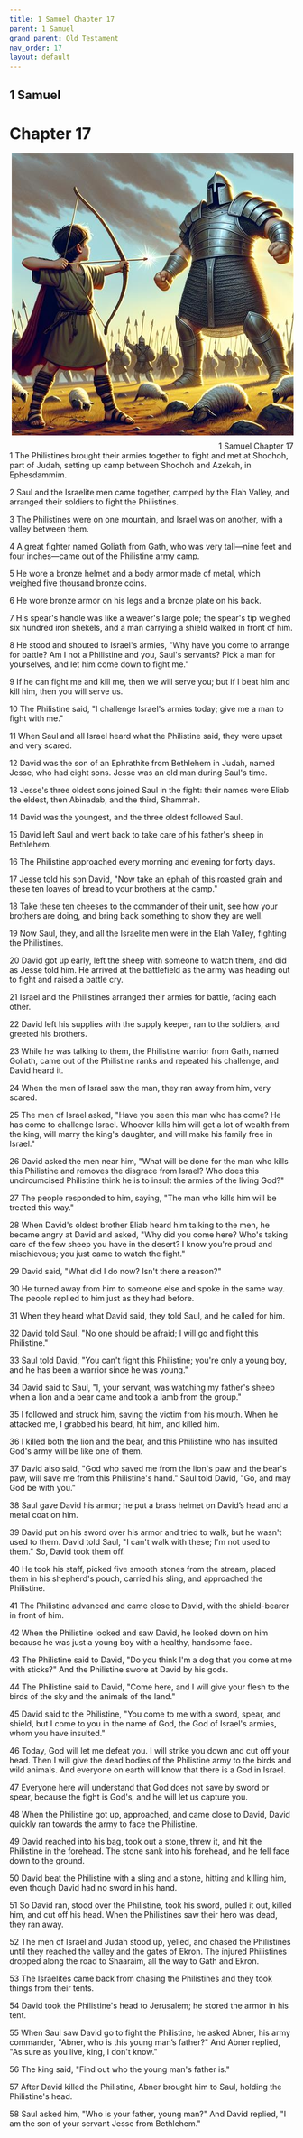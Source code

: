 ```yaml
---
title: 1 Samuel Chapter 17
parent: 1 Samuel
grand_parent: Old Testament
nav_order: 17
layout: default
---
```


## 1 Samuel

# Chapter 17

<div style="clear: both; text-align: right;">
    <img src="/assets/Image/1 Samuel/500/17.jpg" alt="1 Samuel Chapter 17" class="chapter-image" style="max-width: 100%; height: auto; float: right; margin: 0 0 10px 10px; padding-left: 10%;">
    <figcaption style="font-size: 14px;">1 Samuel Chapter 17</figcaption>
</div>
1 The Philistines brought their armies together to fight and met at Shochoh, part of Judah, setting up camp between Shochoh and Azekah, in Ephesdammim.

2 Saul and the Israelite men came together, camped by the Elah Valley, and arranged their soldiers to fight the Philistines.

3 The Philistines were on one mountain, and Israel was on another, with a valley between them.

4 A great fighter named Goliath from Gath, who was very tall—nine feet and four inches—came out of the Philistine army camp.

5 He wore a bronze helmet and a body armor made of metal, which weighed five thousand bronze coins.

6 He wore bronze armor on his legs and a bronze plate on his back.

7 His spear's handle was like a weaver's large pole; the spear's tip weighed six hundred iron shekels, and a man carrying a shield walked in front of him.

8 He stood and shouted to Israel's armies, "Why have you come to arrange for battle? Am I not a Philistine and you, Saul's servants? Pick a man for yourselves, and let him come down to fight me."

9 If he can fight me and kill me, then we will serve you; but if I beat him and kill him, then you will serve us.

10 The Philistine said, "I challenge Israel's armies today; give me a man to fight with me."

11 When Saul and all Israel heard what the Philistine said, they were upset and very scared.

12 David was the son of an Ephrathite from Bethlehem in Judah, named Jesse, who had eight sons. Jesse was an old man during Saul's time.

13 Jesse's three oldest sons joined Saul in the fight: their names were Eliab the eldest, then Abinadab, and the third, Shammah.

14 David was the youngest, and the three oldest followed Saul.

15 David left Saul and went back to take care of his father's sheep in Bethlehem.

16 The Philistine approached every morning and evening for forty days.

17 Jesse told his son David, "Now take an ephah of this roasted grain and these ten loaves of bread to your brothers at the camp."

18 Take these ten cheeses to the commander of their unit, see how your brothers are doing, and bring back something to show they are well.

19 Now Saul, they, and all the Israelite men were in the Elah Valley, fighting the Philistines.

20 David got up early, left the sheep with someone to watch them, and did as Jesse told him. He arrived at the battlefield as the army was heading out to fight and raised a battle cry.

21 Israel and the Philistines arranged their armies for battle, facing each other.

22 David left his supplies with the supply keeper, ran to the soldiers, and greeted his brothers.

23 While he was talking to them, the Philistine warrior from Gath, named Goliath, came out of the Philistine ranks and repeated his challenge, and David heard it.

24 When the men of Israel saw the man, they ran away from him, very scared.

25 The men of Israel asked, "Have you seen this man who has come? He has come to challenge Israel. Whoever kills him will get a lot of wealth from the king, will marry the king's daughter, and will make his family free in Israel."

26 David asked the men near him, "What will be done for the man who kills this Philistine and removes the disgrace from Israel? Who does this uncircumcised Philistine think he is to insult the armies of the living God?"

27 The people responded to him, saying, "The man who kills him will be treated this way."

28 When David's oldest brother Eliab heard him talking to the men, he became angry at David and asked, "Why did you come here? Who's taking care of the few sheep you have in the desert? I know you're proud and mischievous; you just came to watch the fight."

29 David said, "What did I do now? Isn't there a reason?"

30 He turned away from him to someone else and spoke in the same way. The people replied to him just as they had before.

31 When they heard what David said, they told Saul, and he called for him.

32 David told Saul, "No one should be afraid; I will go and fight this Philistine."

33 Saul told David, "You can't fight this Philistine; you're only a young boy, and he has been a warrior since he was young."

34 David said to Saul, "I, your servant, was watching my father's sheep when a lion and a bear came and took a lamb from the group."

35 I followed and struck him, saving the victim from his mouth. When he attacked me, I grabbed his beard, hit him, and killed him.

36 I killed both the lion and the bear, and this Philistine who has insulted God's army will be like one of them.

37 David also said, "God who saved me from the lion's paw and the bear's paw, will save me from this Philistine's hand." Saul told David, "Go, and may God be with you."

38 Saul gave David his armor; he put a brass helmet on David’s head and a metal coat on him.

39 David put on his sword over his armor and tried to walk, but he wasn't used to them. David told Saul, "I can't walk with these; I'm not used to them." So, David took them off.

40 He took his staff, picked five smooth stones from the stream, placed them in his shepherd's pouch, carried his sling, and approached the Philistine.

41 The Philistine advanced and came close to David, with the shield-bearer in front of him.

42 When the Philistine looked and saw David, he looked down on him because he was just a young boy with a healthy, handsome face.

43 The Philistine said to David, "Do you think I'm a dog that you come at me with sticks?" And the Philistine swore at David by his gods.

44 The Philistine said to David, "Come here, and I will give your flesh to the birds of the sky and the animals of the land."

45 David said to the Philistine, "You come to me with a sword, spear, and shield, but I come to you in the name of God, the God of Israel's armies, whom you have insulted."

46 Today, God will let me defeat you. I will strike you down and cut off your head. Then I will give the dead bodies of the Philistine army to the birds and wild animals. And everyone on earth will know that there is a God in Israel.

47 Everyone here will understand that God does not save by sword or spear, because the fight is God's, and he will let us capture you.

48 When the Philistine got up, approached, and came close to David, David quickly ran towards the army to face the Philistine.

49 David reached into his bag, took out a stone, threw it, and hit the Philistine in the forehead. The stone sank into his forehead, and he fell face down to the ground.

50 David beat the Philistine with a sling and a stone, hitting and killing him, even though David had no sword in his hand.

51 So David ran, stood over the Philistine, took his sword, pulled it out, killed him, and cut off his head. When the Philistines saw their hero was dead, they ran away.

52 The men of Israel and Judah stood up, yelled, and chased the Philistines until they reached the valley and the gates of Ekron. The injured Philistines dropped along the road to Shaaraim, all the way to Gath and Ekron.

53 The Israelites came back from chasing the Philistines and they took things from their tents.

54 David took the Philistine's head to Jerusalem; he stored the armor in his tent.

55 When Saul saw David go to fight the Philistine, he asked Abner, his army commander, "Abner, who is this young man’s father?" And Abner replied, "As sure as you live, king, I don't know."

56 The king said, "Find out who the young man's father is."

57 After David killed the Philistine, Abner brought him to Saul, holding the Philistine's head.

58 Saul asked him, "Who is your father, young man?" And David replied, "I am the son of your servant Jesse from Bethlehem."


